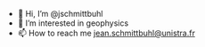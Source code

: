 - 👋 Hi, I’m @jschmittbuhl
- 👀 I’m interested in geophysics
- 📫 How to reach me jean.schmittbuhl@unistra.fr

<!---
jschmittbuhl/jschmittbuhl is a ✨ special ✨ repository because its `README.md` (this file) appears on your GitHub profile.
You can click the Preview link to take a look at your changes.
--->
